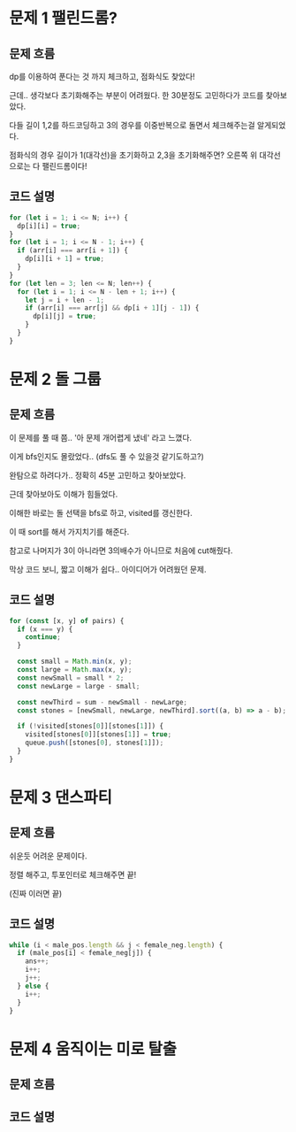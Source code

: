 # 문제 1 팰린드롬?

## 문제 흐름

dp를 이용하여 푼다는 것 까지 체크하고, 점화식도 찾았다!

근데.. 생각보다 초기화해주는 부분이 어려웠다. 한 30분정도 고민하다가 코드를 찾아보았다.

다들 길이 1,2를 하드코딩하고 3의 경우를 이중반복으로 돌면서 체크해주는걸 알게되었다.

점화식의 경우 길이가 1(대각선)을 초기화하고 2,3을 초기화해주면? 오른쪽 위 대각선으로는 다 팰린드롬이다!

## 코드 설명

```js
for (let i = 1; i <= N; i++) {
  dp[i][i] = true;
}
for (let i = 1; i <= N - 1; i++) {
  if (arr[i] === arr[i + 1]) {
    dp[i][i + 1] = true;
  }
}
for (let len = 3; len <= N; len++) {
  for (let i = 1; i <= N - len + 1; i++) {
    let j = i + len - 1;
    if (arr[i] === arr[j] && dp[i + 1][j - 1]) {
      dp[i][j] = true;
    }
  }
}
```

# 문제 2 돌 그룹

## 문제 흐름

이 문제를 풀 때 쯤.. '아 문제 개어렵게 냈네' 라고 느꼈다.

이게 bfs인지도 몰랐었다.. (dfs도 풀 수 있을것 같기도하고?)

완탐으로 하려다가.. 정확히 45분 고민하고 찾아보았다.

근데 찾아보아도 이해가 힘들었다.

이해한 바로는 돌 선택을 bfs로 하고, visited를 갱신한다.

이 때 sort를 해서 가지치기를 해준다.

참고로 나머지가 3이 아니라면 3의배수가 아니므로 처음에 cut해줬다.

막상 코드 보니, 짧고 이해가 쉽다.. 아이디어가 어려웠던 문제.

## 코드 설명

```js
for (const [x, y] of pairs) {
  if (x === y) {
    continue;
  }

  const small = Math.min(x, y);
  const large = Math.max(x, y);
  const newSmall = small * 2;
  const newLarge = large - small;

  const newThird = sum - newSmall - newLarge;
  const stones = [newSmall, newLarge, newThird].sort((a, b) => a - b);

  if (!visited[stones[0]][stones[1]]) {
    visited[stones[0]][stones[1]] = true;
    queue.push([stones[0], stones[1]]);
  }
}
```

# 문제 3 댄스파티

## 문제 흐름

쉬운듯 어려운 문제이다.

정렬 해주고, 투포인터로 체크해주면 끝!

(진짜 이러면 끝)

## 코드 설명

```js
while (i < male_pos.length && j < female_neg.length) {
  if (male_pos[i] < female_neg[j]) {
    ans++;
    i++;
    j++;
  } else {
    i++;
  }
}
```

# 문제 4 움직이는 미로 탈출

## 문제 흐름

## 코드 설명

```js

```

